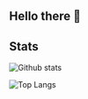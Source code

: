 ## Hello there 👋



<!--
**martinpucik/martinpucik** is a ✨ _special_ ✨ repository because its `README.md` (this file) appears on your GitHub profile.

Here are some ideas to get you started:

- 🔭 I’m currently working on ...
- 🌱 I’m currently learning ...
- 👯 I’m looking to collaborate on ...
- 🤔 I’m looking for help with ...
- 💬 Ask me about ...
- 📫 How to reach me: ...
- 😄 Pronouns: ...
- ⚡ Fun fact: ...
-->


## Stats

![Github stats](https://github-readme-stats.vercel.app/api?username=martinpucik&show_icons=true&count_private=true&hide=stars&theme=dracula) 

![Top Langs](https://github-readme-stats.vercel.app/api/top-langs/?username=martinpucik&layout=compact&hide=css,html,c%2B%2B) 


